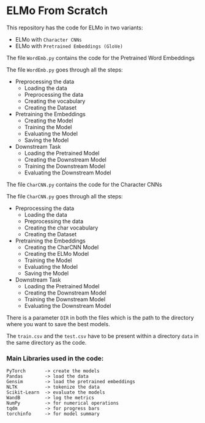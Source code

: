 # ELMo From Scratch

This repository has the code for ELMo in two variants:
- ELMo with `Character CNNs`
- ELMo with `Pretrained Embeddings (GloVe)`

The file `WordEmb.py` contains the code for the Pretrained Word Embeddings

The file `WordEmb.py` goes through all the steps:
- Preprocessing the data
    - Loading the data
    - Preprocessing the data
    - Creating the vocabulary
    - Creating the Dataset
- Pretraining the Embeddings
    - Creating the Model
    - Training the Model
    - Evaluating the Model
    - Saving the Model
- Downstream Task
    - Loading the Pretrained Model
    - Creating the Downstream Model
    - Training the Downstream Model
    - Evaluating the Downstream Model

The file `CharCNN.py` contains the code for the Character CNNs

The file `CharCNN.py` goes through all the steps:
- Preprocessing the data
    - Loading the data
    - Preprocessing the data
    - Creating the char vocabulary
    - Creating the Dataset
- Pretraining the Embeddings
    - Creating the CharCNN Model
    - Creating the ELMo Model
    - Training the Model
    - Evaluating the Model
    - Saving the Model
- Downstream Task
    - Loading the Pretrained Model
    - Creating the Downstream Model
    - Training the Downstream Model
    - Evaluating the Downstream Model

There is a parameter `DIR` in both the files which is the path to the directory where you want to save the best models.

The `train.csv` and the `test.csv` have to be present within a directory `data` in the same directory as the code.

### Main Libraries used in the code:

    PyTorch       -> create the models
    Pandas        -> load the data
    Gensim        -> load the pretrained embeddings
    NLTK          -> tokenize the data
    Scikit-Learn  -> evaluate the models
    WandB         -> log the metrics
    NumPy         -> for numerical operations
    tqdm          -> for progress bars
    torchinfo     -> for model summary
